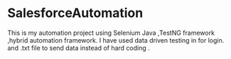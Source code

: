 # SalesforceAutomation
This is my automation project using Selenium Java ,TestNG framework ,hybrid automation framework.
I have used data driven testing in for login.
and .txt file to send data instead of hard coding .
